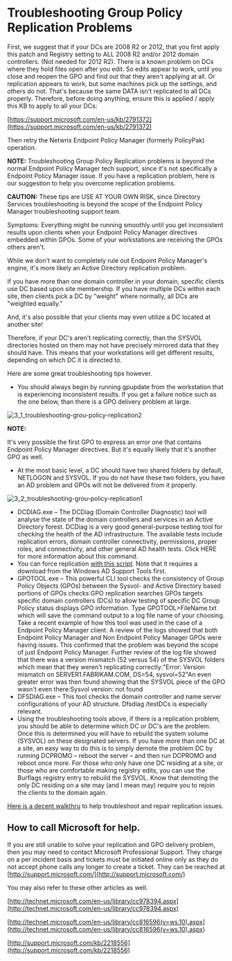 # Troubleshooting Group Policy Replication Problems

First, we suggest that if your DCs are 2008 R2 or 2012, that you first apply this patch and Registry
setting to ALL 2008 R2 and/or 2012 domain controllers. (Not needed for 2012 R2). There is a known
problem on DCs where they hold files open after you edit. So edits appear to work, until you close
and reopen the GPO and find out that they aren't applying at all. Or replication appears to work,
but some machines pick up the settings, and others do not. That's because the same DATA isn't
replicated to all DCs properly. Therefore, before doing anything, ensure this is applied / apply
this KB to apply to all your DCs:

[https://support.microsoft.com/en-us/kb/2791372](https://support.microsoft.com/en-us/kb/2791372)

Then retry the Netwrix Endpoint Policy Manager (formerly PolicyPak) operation.

**NOTE:** Troubleshooting Group Policy Replication problems is beyond the normal Endpoint Policy
Manager tech support, since it's not specifically a Endpoint Policy Manager issue. If you have a
replication problem, here is our suggestion to help you overcome replication problems.

**CAUTION:** These tips are USE AT YOUR OWN RISK, since Directory Services troubleshooting is beyond
the scope of the Endpoint Policy Manager troubleshooting support team.

Symptoms: Everything might be running smoothly until you get inconsistent results upon clients when
your Endpoint Policy Manager directives embedded within GPOs. Some of your workstations are
receiving the GPOs others aren't.

While we don't want to completely rule out Endpoint Policy Manager's engine, it's more likely an
Active Directory replication problem.

If you have more than one domain controller in your domain, specific clients use DC based upon site
membership. If you have multiple DCs within each site, then clients pick a DC by "weight" where
normally, all DCs are "weighted equally."

And, it's also possible that your clients may even utilize a DC located at another site!

Therefore, if your DC's aren't replicating correctly, than the SYSVOL directories hosted on them may
not have precisely mirrored data that they should have. This means that your workstations will get
different results, depending on which DC it is directed to.

Here are some great troubleshooting tips however.

- You should always begin by running gpupdate from the workstation that is experiencing inconsistent
  results. If you get a failure notice such as the one below, than there is a GPO delivery problem
  at large.

![3_1_troubleshooting-grou-policy-replication2](/img/product_docs/endpointpolicymanager/endpointpolicymanager/troubleshooting/applicationsettings/3_1_troubleshooting-grou-policy-replication2.webp)

**NOTE:**

It's very possible the first GPO to express an error one that contains Endpoint Policy Manager
directives. But it's equally likely that it's another GPO as well.

- At the most basic level, a DC should have two shared folders by default, NETLOGON and SYSVOL. If
  you do not have these two folders, you have an AD problem and GPOs will not be delivered from it
  properly.

![3_2_troubleshooting-grou-policy-replication1](/img/product_docs/endpointpolicymanager/endpointpolicymanager/troubleshooting/applicationsettings/3_2_troubleshooting-grou-policy-replication1.webp)

- DCDIAG.exe – The DCDiag (Domain Controller Diagnostic) tool will analyse the state of the domain
  controllers and services in an Active Directory forest. DCDiag is a very good general-purpose
  testing tool for checking the health of the AD infrastructure. The available tests include
  replication errors, domain controller connectivity, permissions, proper roles, and connectivity,
  and other general AD health tests. Click HERE for more information about this command.
- You can force replication
  [with this script](https://maddog2050.wordpress.com/2014/09/15/ad-force-sysvol-and-ad-replication/).
  Note that it requires a download from the Windows AD Support Tools first.
- GPOTOOL.exe – This powerful CLI tool checks the consistency of Group Policy Objects (GPOs) between
  the Sysvol- and Active Directory based portions of GPOs checks GPO replication searches GPOs
  targets specific domain controllers (DCs) to allow testing of specific DC Group Policy status
  displays GPO information. Type GPOTOOL>FileName.txt which will save the command output to a log
  file name of your choosing. Take a recent example of how this tool was used in the case of a
  Endpoint Policy Manager client. A review of the logs showed that both Endpoint Policy Manager and
  Non Endpoint Policy Manager GPOs were having issues. This confirmed that the problem was beyond
  the scope of just Endpoint Policy Manager. Further review of the log file showed that there was a
  version mismatch (52 versus 54) of the SYSVOL folders which mean that they weren't replicating
  correctly:"Error: Version mismatch on SERVER1.FABRIKAM.COM, DS=54, sysvol=52"An even greater error
  was then found showing that the SYSVOL piece of the GPO wasn't even there:Sysvol version: not
  found
- DFSDIAG.exe – This tool checks the domain controller and name server configurations of your AD
  structure. Dfsdiag /testDCs is especially relevant.
- Using the troubleshooting tools above, if there is a replication problem, you should be able to
  determine which DC or DC's are the problem. Once this is determined you will have to rebuild the
  system volume (SYSVOL) on these designated servers. If you have more than one DC at a site, an
  easy way to do this is to simply demote the problem DC by running DCPROMO – reboot the server –
  and then run DCPROMO and reboot once more. For those who only have one DC residing at a site, or
  those who are comfortable making registry edits, you can use the Burflags registry entry to
  rebuild the SYSVOL. Know that demoting the only DC residing on a site may (and I mean may) require
  you to rejoin the clients to the domain again.

[Here is a decent walkthru](http://jackstromberg.com/2014/07/sysvol-and-group-policy-out-of-sync-on-server-2012-r2-dcs-using-dfsr/)
to help troubleshoot and repair replication issues.

## How to call Microsoft for help.

If you are still unable to solve your replication and GPO delivery problem, then you may need to
contact Microsoft Professional Support. They charge on a per incident basis and tickets must be
initiated online only as they do not accept phone calls any longer to create a ticket. They can be
reached at [http://support.microsoft.com/](http://support.microsoft.com/)

You may also refer to these other articles as well.

[http://technet.microsoft.com/en-us/library/cc978394.aspx](http://technet.microsoft.com/en-us/library/cc978394.aspx)

[http://technet.microsoft.com/en-us/library/cc816596(v=ws.10).aspx](<http://technet.microsoft.com/en-us/library/cc816596(v=ws.10).aspx>)

[http://support.microsoft.com/kb/2218556](http://support.microsoft.com/kb/2218556)
